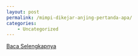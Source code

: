 ```yaml
---
layout: post
permalink: /mimpi-dikejar-anjing-pertanda-apa/
categories:
    - Uncategorized
---
```


[Baca Selengkapnya](/01)